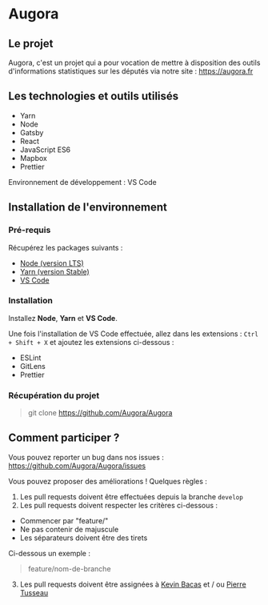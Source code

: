 # Augora

## Le projet

Augora, c'est un projet qui a pour vocation de mettre à disposition des outils d'informations statistiques sur les députés via notre site : https://augora.fr

## Les technologies et outils utilisés

- Yarn
- Node
- Gatsby
- React
- JavaScript ES6
- Mapbox
- Prettier

Environnement de développement : VS Code

## Installation de l'environnement

### Pré-requis

Récupérez les packages suivants :

- <a href="https://nodejs.org/en/download/" target="_blank">Node (version LTS)</a>
- <a href="https://classic.yarnpkg.com/en/docs/install/#windows-stable" target="_blank">Yarn (version Stable)</a>
- <a href="https://code.visualstudio.com/download" target="_blank">VS Code</a>

### Installation

Installez **Node**, **Yarn** et **VS Code**.

Une fois l'installation de VS Code effectuée, allez dans les extensions : `Ctrl + Shift + X` et ajoutez les extensions ci-dessous :

- ESLint
- GitLens
- Prettier

### Récupération du projet

> git clone https://github.com/Augora/Augora

## Comment participer ?

Vous pouvez reporter un bug dans nos issues : https://github.com/Augora/Augora/issues

Vous pouvez proposer des améliorations ! Quelques règles :

1. Les pull requests doivent être effectuées depuis la branche `develop`
2. Les pull requests doivent respecter les critères ci-dessous :

- Commencer par "feature/"
- Ne pas contenir de majuscule
- Les séparateurs doivent être des tirets

Ci-dessous un exemple :

> feature/nom-de-branche

3. Les pull requests doivent être assignées à <a href="https://github.com/KevinBacas" target="_blank">Kevin Bacas</a> et / ou <a href="https://github.com/pierretusseau" target="_blank">Pierre Tusseau</a>
